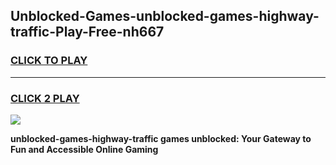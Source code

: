 
## Unblocked-Games-unblocked-games-highway-traffic-Play-Free-nh667
<h3>
<a href="https://premium76.site?title=unblocked-games-highway-traffic&ref=19M">CLICK TO PLAY</a></h3>
<hr>

<h3>
<a href="https://premium76.site?title=unblocked-games-highway-traffic&ref=19M">CLICK 2 PLAY</a>
  
</h3>

<a href="https://premium76.site?title=unblocked-games-highway-traffic&ref=19M"><img src="https://clearcache.store/games.png"></a>


**unblocked-games-highway-traffic games unblocked: Your Gateway to Fun and Accessible Online Gaming**
